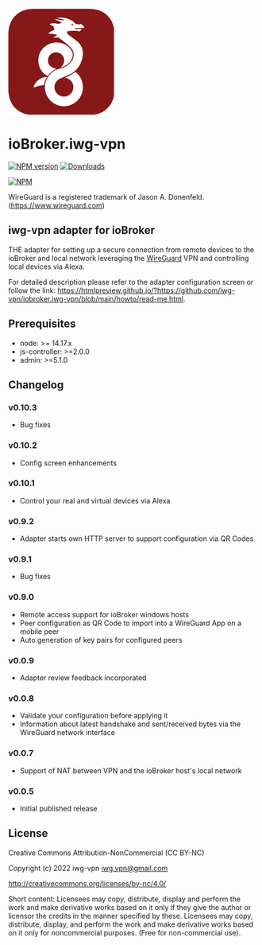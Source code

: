 ![Logo](admin/iwg-vpn.png)
# ioBroker.iwg-vpn

[![NPM version](http://img.shields.io/npm/v/iobroker.iwg-vpn.svg)](https://www.npmjs.com/package/iobroker.iwg-vpn)
[![Downloads](https://img.shields.io/npm/dm/iobroker.iwg-vpn.svg)](https://www.npmjs.com/package/iobroker.iwg-vpn)

[![NPM](https://nodei.co/npm/iobroker.iwg-vpn.png?downloads=true)](https://nodei.co/npm/iobroker.iwg-vpn/)

WireGuard is a registered trademark of Jason A. Donenfeld. (https://www.wireguard.com)

## iwg-vpn adapter for ioBroker

THE adapter for setting up a secure connection from remote devices to the ioBroker and local network leveraging the [WireGuard](https://www.wireguard.com) VPN and controlling local devices via Alexa.

For detailed description please refer to the adapter configuration screen or follow the
link: https://htmlpreview.github.io/?https://github.com/iwg-vpn/iobroker.iwg-vpn/blob/main/howto/read-me.html.

## Prerequisites
* node: >= 14.17.x
* js-controller: >=2.0.0
* admin: >=5.1.0


## Changelog

### v0.10.3
* Bug fixes

### v0.10.2
* Config screen enhancements

### v0.10.1
* Control your real and virtual devices via Alexa

### v0.9.2
* Adapter starts own HTTP server to support configuration via QR Codes

### v0.9.1
* Bug fixes

### v0.9.0
* Remote access support for ioBroker windows hosts
* Peer configuration as QR Code to import into a WireGuard App on a mobile peer
* Auto generation of key pairs for configured peers

### v0.0.9
* Adapter review feedback incorporated

### v0.0.8
* Validate your configuration before applying it
* Information about latest handshake and sent/received bytes via the WireGuard network interface

### v0.0.7 

* Support of NAT between VPN and the ioBroker host's local network

### v0.0.5 

* Initial published release


## License
Creative Commons Attribution-NonCommercial (CC BY-NC)

Copyright (c) 2022 iwg-vpn <iwg.vpn@gmail.com>

http://creativecommons.org/licenses/by-nc/4.0/

Short content:
Licensees may copy, distribute, display and perform the work and make derivative works based on it only if they give the author or licensor the credits in the manner specified by these.
Licensees may copy, distribute, display, and perform the work and make derivative works based on it only for noncommercial purposes.
(Free for non-commercial use).